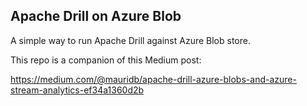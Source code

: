 ## Apache Drill on Azure Blob

A simple way to run Apache Drill against Azure Blob store.

This repo is a companion of this Medium post: 

https://medium.com/@mauridb/apache-drill-azure-blobs-and-azure-stream-analytics-ef34a1360d2b
